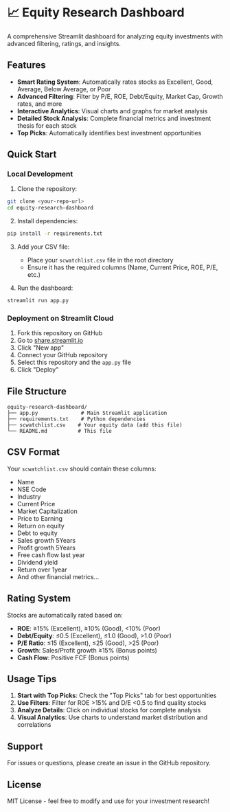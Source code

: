 # 📈 Equity Research Dashboard

A comprehensive Streamlit dashboard for analyzing equity investments with advanced filtering, ratings, and insights.

## Features

- **Smart Rating System**: Automatically rates stocks as Excellent, Good, Average, Below Average, or Poor
- **Advanced Filtering**: Filter by P/E, ROE, Debt/Equity, Market Cap, Growth rates, and more
- **Interactive Analytics**: Visual charts and graphs for market analysis
- **Detailed Stock Analysis**: Complete financial metrics and investment thesis for each stock
- **Top Picks**: Automatically identifies best investment opportunities

## Quick Start

### Local Development

1. Clone the repository:
```bash
git clone <your-repo-url>
cd equity-research-dashboard
```

2. Install dependencies:
```bash
pip install -r requirements.txt
```

3. Add your CSV file:
   - Place your `scwatchlist.csv` file in the root directory
   - Ensure it has the required columns (Name, Current Price, ROE, P/E, etc.)

4. Run the dashboard:
```bash
streamlit run app.py
```

### Deployment on Streamlit Cloud

1. Fork this repository on GitHub
2. Go to [share.streamlit.io](https://share.streamlit.io)
3. Click "New app"
4. Connect your GitHub repository
5. Select this repository and the `app.py` file
6. Click "Deploy"

## File Structure

```
equity-research-dashboard/
├── app.py              # Main Streamlit application
├── requirements.txt    # Python dependencies  
├── scwatchlist.csv    # Your equity data (add this file)
└── README.md          # This file
```

## CSV Format

Your `scwatchlist.csv` should contain these columns:
- Name
- NSE Code
- Industry
- Current Price
- Market Capitalization
- Price to Earning
- Return on equity
- Debt to equity
- Sales growth 5Years
- Profit growth 5Years
- Free cash flow last year
- Dividend yield
- Return over 1year
- And other financial metrics...

## Rating System

Stocks are automatically rated based on:
- **ROE**: ≥15% (Excellent), ≥10% (Good), <10% (Poor)
- **Debt/Equity**: ≤0.5 (Excellent), ≤1.0 (Good), >1.0 (Poor)  
- **P/E Ratio**: ≤15 (Excellent), ≤25 (Good), >25 (Poor)
- **Growth**: Sales/Profit growth ≥15% (Bonus points)
- **Cash Flow**: Positive FCF (Bonus points)

## Usage Tips

1. **Start with Top Picks**: Check the "Top Picks" tab for best opportunities
2. **Use Filters**: Filter for ROE >15% and D/E <0.5 to find quality stocks
3. **Analyze Details**: Click on individual stocks for complete analysis
4. **Visual Analytics**: Use charts to understand market distribution and correlations

## Support

For issues or questions, please create an issue in the GitHub repository.

## License

MIT License - feel free to modify and use for your investment research!